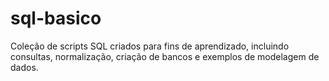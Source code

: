 # sql-basico
Coleção de scripts SQL criados para fins de aprendizado, incluindo consultas, normalização, criação de bancos e exemplos de modelagem de dados.
